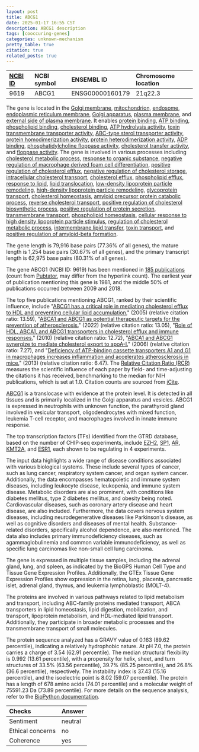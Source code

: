 ```yaml
---
layout: post
title: ABCG1
date: 2025-01-17 16:55 CST
description: ABCG1 description
tags: [cooccuring-genes]
categories: unknown-mechanism
pretty_table: true
citation: true
related_posts: true
---
```




| [NCBI ID](https://www.ncbi.nlm.nih.gov/gene/9619) | NCBI symbol | ENSEMBL ID | Chromosome location |
| :-------- | :------- | :-------- | :------- |
| 9619  | ABCG1 | ENSG00000160179 | 21q22.3 |



The gene is located in the [Golgi membrane](https://amigo.geneontology.org/amigo/term/GO:0000139), [mitochondrion](https://amigo.geneontology.org/amigo/term/GO:0005739), [endosome](https://amigo.geneontology.org/amigo/term/GO:0005768), [endoplasmic reticulum membrane](https://amigo.geneontology.org/amigo/term/GO:0005789), [Golgi apparatus](https://amigo.geneontology.org/amigo/term/GO:0005794), [plasma membrane](https://amigo.geneontology.org/amigo/term/GO:0005886), and [external side of plasma membrane](https://amigo.geneontology.org/amigo/term/GO:0009897). It enables [protein binding](https://amigo.geneontology.org/amigo/term/GO:0005515), [ATP binding](https://amigo.geneontology.org/amigo/term/GO:0005524), [phospholipid binding](https://amigo.geneontology.org/amigo/term/GO:0005543), [cholesterol binding](https://amigo.geneontology.org/amigo/term/GO:0015485), [ATP hydrolysis activity](https://amigo.geneontology.org/amigo/term/GO:0016887), [toxin transmembrane transporter activity](https://amigo.geneontology.org/amigo/term/GO:0019534), [ABC-type sterol transporter activity](https://amigo.geneontology.org/amigo/term/GO:0034041), [protein homodimerization activity](https://amigo.geneontology.org/amigo/term/GO:0042803), [protein heterodimerization activity](https://amigo.geneontology.org/amigo/term/GO:0046982), [ADP binding](https://amigo.geneontology.org/amigo/term/GO:0043531), [phosphatidylcholine floppase activity](https://amigo.geneontology.org/amigo/term/GO:0090554), [cholesterol transfer activity](https://amigo.geneontology.org/amigo/term/GO:0120020), and [floppase activity](https://amigo.geneontology.org/amigo/term/GO:0140328). The gene is involved in various processes including [cholesterol metabolic process](https://amigo.geneontology.org/amigo/term/GO:0008203), [response to organic substance](https://amigo.geneontology.org/amigo/term/GO:0010033), [negative regulation of macrophage derived foam cell differentiation](https://amigo.geneontology.org/amigo/term/GO:0010745), [positive regulation of cholesterol efflux](https://amigo.geneontology.org/amigo/term/GO:0010875), [negative regulation of cholesterol storage](https://amigo.geneontology.org/amigo/term/GO:0010887), [intracellular cholesterol transport](https://amigo.geneontology.org/amigo/term/GO:0032367), [cholesterol efflux](https://amigo.geneontology.org/amigo/term/GO:0033344), [phospholipid efflux](https://amigo.geneontology.org/amigo/term/GO:0033700), [response to lipid](https://amigo.geneontology.org/amigo/term/GO:0033993), [lipid translocation](https://amigo.geneontology.org/amigo/term/GO:0034204), [low-density lipoprotein particle remodeling](https://amigo.geneontology.org/amigo/term/GO:0034374), [high-density lipoprotein particle remodeling](https://amigo.geneontology.org/amigo/term/GO:0034375), [glycoprotein transport](https://amigo.geneontology.org/amigo/term/GO:0034436), [cholesterol homeostasis](https://amigo.geneontology.org/amigo/term/GO:0042632), [amyloid precursor protein catabolic process](https://amigo.geneontology.org/amigo/term/GO:0042987), [reverse cholesterol transport](https://amigo.geneontology.org/amigo/term/GO:0043691), [positive regulation of cholesterol biosynthetic process](https://amigo.geneontology.org/amigo/term/GO:0045542), [positive regulation of protein secretion](https://amigo.geneontology.org/amigo/term/GO:0050714), [transmembrane transport](https://amigo.geneontology.org/amigo/term/GO:0055085), [phospholipid homeostasis](https://amigo.geneontology.org/amigo/term/GO:0055091), [cellular response to high density lipoprotein particle stimulus](https://amigo.geneontology.org/amigo/term/GO:0071403), [regulation of cholesterol metabolic process](https://amigo.geneontology.org/amigo/term/GO:0090181), [intermembrane lipid transfer](https://amigo.geneontology.org/amigo/term/GO:0120009), [toxin transport](https://amigo.geneontology.org/amigo/term/GO:1901998), and [positive regulation of amyloid-beta formation](https://amigo.geneontology.org/amigo/term/GO:1902004).


The gene length is 79,916 base pairs (77.36% of all genes), the mature length is 1,254 base pairs (30.67% of all genes), and the primary transcript length is 62,975 base pairs (80.31% of all genes).


The gene ABCG1 (NCBI ID: 9619) has been mentioned in [185 publications](https://pubmed.ncbi.nlm.nih.gov/?term=%22ABCG1%22) (count from [Pubtator](https://academic.oup.com/nar/article/47/W1/W587/5494727), may differ from the hyperlink count). The earliest year of publication mentioning this gene is 1981, and the middle 50% of publications occurred between 2009 and 2018.


The top five publications mentioning ABCG1, ranked by their scientific influence, include "[ABCG1 has a critical role in mediating cholesterol efflux to HDL and preventing cellular lipid accumulation.](https://pubmed.ncbi.nlm.nih.gov/16054053)" (2005) (relative citation ratio: 13.59), "[ABCA1 and ABCG1 as potential therapeutic targets for the prevention of atherosclerosis.](https://pubmed.ncbi.nlm.nih.gov/35063134)" (2022) (relative citation ratio: 13.05), "[Role of HDL, ABCA1, and ABCG1 transporters in cholesterol efflux and immune responses.](https://pubmed.ncbi.nlm.nih.gov/19797709)" (2010) (relative citation ratio: 12.72), "[ABCA1 and ABCG1 synergize to mediate cholesterol export to apoA-I.](https://pubmed.ncbi.nlm.nih.gov/16357317)" (2006) (relative citation ratio: 7.27), and "[Deficiency of ATP-binding cassette transporters A1 and G1 in macrophages increases inflammation and accelerates atherosclerosis in mice.](https://pubmed.ncbi.nlm.nih.gov/23572498)" (2013) (relative citation ratio: 6.47). The [Relative Citation Ratio (RCR)](https://journals.plos.org/plosbiology/article?id=10.1371/journal.pbio.1002541) measures the scientific influence of each paper by field- and time-adjusting the citations it has received, benchmarking to the median for NIH publications, which is set at 1.0. Citation counts are sourced from [iCite](https://icite.od.nih.gov).


[ABCG1](https://www.proteinatlas.org/ENSG00000160179-ABCG1) is a translocase with evidence at the protein level. It is detected in all tissues and is primarily localized in the Golgi apparatus and vesicles. ABCG1 is expressed in neutrophils with unknown function, the parathyroid gland involved in vesicular transport, oligodendrocytes with mixed function, leukemia T-cell receptor, and macrophages involved in innate immune response.


The top transcription factors (TFs) identified from the GTRD database, based on the number of CHIP-seq experiments, include [EZH2](https://www.ncbi.nlm.nih.gov/gene/2146), [SP1](https://www.ncbi.nlm.nih.gov/gene/6667), [AR](https://www.ncbi.nlm.nih.gov/gene/367), [KMT2A](https://www.ncbi.nlm.nih.gov/gene/4297), and [ESR1](https://www.ncbi.nlm.nih.gov/gene/2099), each shown to be regulating in 4 experiments.



The input data highlights a wide range of disease conditions associated with various biological systems. These include several types of cancer, such as lung cancer, respiratory system cancer, and organ system cancer. Additionally, the data encompasses hematopoietic and immune system diseases, including leukocyte disease, leukopenia, and immune system disease. Metabolic disorders are also prominent, with conditions like diabetes mellitus, type 2 diabetes mellitus, and obesity being noted. Cardiovascular diseases, such as coronary artery disease and heart disease, are also included. Furthermore, the data covers nervous system diseases, including neurodegenerative diseases like Parkinson's disease, as well as cognitive disorders and diseases of mental health. Substance-related disorders, specifically alcohol dependence, are also mentioned. The data also includes primary immunodeficiency diseases, such as agammaglobulinemia and common variable immunodeficiency, as well as specific lung carcinomas like non-small cell lung carcinoma.



The gene is expressed in multiple tissue samples, including the adrenal gland, lung, and spleen, as indicated by the BioGPS Human Cell Type and Tissue Gene Expression Profiles. Additionally, the GTEx Tissue Gene Expression Profiles show expression in the retina, lung, placenta, pancreatic islet, adrenal gland, thymus, and leukemia lymphoblastic (MOLT-4).


The proteins are involved in various pathways related to lipid metabolism and transport, including ABC-family proteins mediated transport, ABCA transporters in lipid homeostasis, lipid digestion, mobilization, and transport, lipoprotein metabolism, and HDL-mediated lipid transport. Additionally, they participate in broader metabolic processes and the transmembrane transport of small molecules.



The protein sequence analyzed has a GRAVY value of 0.163 (89.62 percentile), indicating a relatively hydrophobic nature. At pH 7.0, the protein carries a charge of 3.54 (62.91 percentile). The median structural flexibility is 0.992 (13.61 percentile), with a propensity for helix, sheet, and turn structures of 33.5% (63.56 percentile), 39.7% (85.25 percentile), and 26.8% (36.6 percentile), respectively. The instability index is 37.43 (15.16 percentile), and the isoelectric point is 8.02 (59.07 percentile). The protein has a length of 678 amino acids (74.01 percentile) and a molecular weight of 75591.23 Da (73.89 percentile). For more details on the sequence analysis, refer to the [BioPython documentation](https://biopython.org/docs/1.75/api/Bio.SeqUtils.ProtParam.html).





| Checks    | Answer |
| :-------- | :------- |
| Sentiment  | neutral   |
| Ethical concerns | no     |
| Coherence    | yes    |